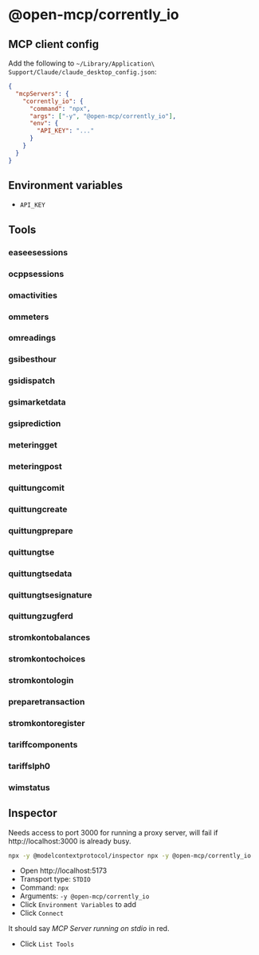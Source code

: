 # @open-mcp/corrently_io

## MCP client config

Add the following to `~/Library/Application\ Support/Claude/claude_desktop_config.json`:

```json
{
  "mcpServers": {
    "corrently_io": {
      "command": "npx",
      "args": ["-y", "@open-mcp/corrently_io"],
      "env": {
        "API_KEY": "..."
      }
    }
  }
}
```

## Environment variables

- `API_KEY`

## Tools

### easeesessions

### ocppsessions

### omactivities

### ommeters

### omreadings

### gsibesthour

### gsidispatch

### gsimarketdata

### gsiprediction

### meteringget

### meteringpost

### quittungcomit

### quittungcreate

### quittungprepare

### quittungtse

### quittungtsedata

### quittungtsesignature

### quittungzugferd

### stromkontobalances

### stromkontochoices

### stromkontologin

### preparetransaction

### stromkontoregister

### tariffcomponents

### tariffslph0

### wimstatus

## Inspector

Needs access to port 3000 for running a proxy server, will fail if http://localhost:3000 is already busy.

```bash
npx -y @modelcontextprotocol/inspector npx -y @open-mcp/corrently_io
```

- Open http://localhost:5173
- Transport type: `STDIO`
- Command: `npx`
- Arguments: `-y @open-mcp/corrently_io`
- Click `Environment Variables` to add
- Click `Connect`

It should say _MCP Server running on stdio_ in red.

- Click `List Tools`
